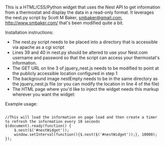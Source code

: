 This is a HTML/CSS/Python widget that uses the Nest API to get information from a thermostat and display the data in a read-only format. It leverages the nest.py script by Scott M Baker, smbaker@gmail.com, http://www.smbaker.com/ that's been modified quite a bit.

Installation instructions:
- The nest.py script needs to be placed into a directory that is accessible via apache as a cgi script
- Lines 39 and 40 in nest.py should be altered to use your Nest.com username and password so that the script can access your thermostat's information.
- The GET URL on line 3 of jquery_nest.js needs to be modified to point at the publicly accessible location configured in step 1
- The background image nestEmpty needs to be in the same directory as the jquery_nest.js file (or you can modify the location in line 4 of the file)
- The HTML page where you'd like to inject the widget needs this markup wherever you want the widget: <div id="nestWidget"></div>

Example usage:
<pre><code>
//This will load the information on page load and then create a timer to refresh the information every 10 seconds
$(document).ready(function() {
    $.nest($('#nestWidget'));
    window.setInterval(function(){$.nest($('#nestWidget'));}, 10000);
});</code></pre>